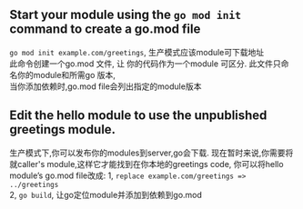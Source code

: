 ## Start your module using the ``go mod init`` command to create a go.mod file
``go mod init example.com/greetings``, 生产模式应该module可下载地址  
此命令创建一个go.mod 文件, 让 你的代码作为一个module 可区分. 此文件只命名你的module和所需go 版本,  
当你添加依赖时,go.mod file会列出指定的module版本  
## Edit the hello module to use the unpublished greetings module.
生产模式下,你可以发布你的modules到server,go会下载. 现在暂时来说,你需要将就caller's module,这样它才能找到在你本地的greetings code, 你可以将hello module’s go.mod file改成:
1, ``replace example.com/greetings => ../greetings``  
2, ``go build``, 让go定位module并添加到依赖到go.mod  
